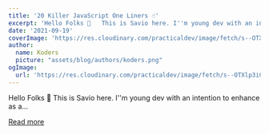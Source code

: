 ```yaml
---
title: '20 Killer JavaScript One Liners ☝️'
excerpt: 'Hello Folks 👋   This is Savio here. I''m young dev with an intention to enhance as a...'
date: '2021-09-19'
coverImage: 'https://res.cloudinary.com/practicaldev/image/fetch/s--OTXlp3iC--/c_imagga_scale,f_auto,fl_progressive,h_420,q_auto,w_1000/https://dev-to-uploads.s3.amazonaws.com/uploads/articles/pz7l6wjto5nc2lrmcfi3.jpg'
author:
  name: Koders
  picture: "assets/blog/authors/koders.png"
ogImage:
  url: 'https://res.cloudinary.com/practicaldev/image/fetch/s--OTXlp3iC--/c_imagga_scale,f_auto,fl_progressive,h_420,q_auto,w_1000/https://dev-to-uploads.s3.amazonaws.com/uploads/articles/pz7l6wjto5nc2lrmcfi3.jpg'
---
```


Hello Folks 👋   This is Savio here. I''m young dev with an intention to enhance as a...

[Read more](https://dev.to/saviomartin/20-killer-javascript-one-liners-94f)
